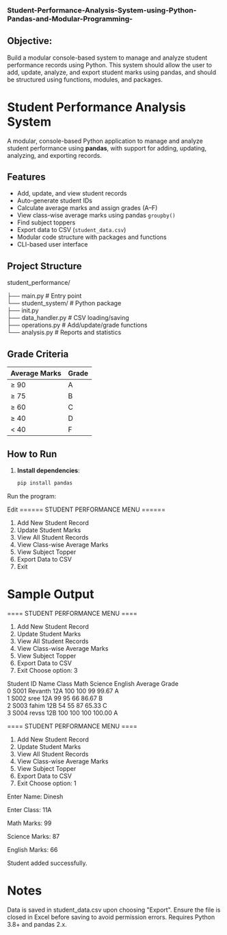 ### Student-Performance-Analysis-System-using-Python-Pandas-and-Modular-Programming-
## Objective:
Build a modular console-based system to manage and analyze student performance 
records using Python. This system should allow the user to add, update, analyze, and 
export student marks using pandas, and should be structured using functions, 
modules, and packages.


# Student Performance Analysis System

A modular, console-based Python application to manage and analyze student performance using **pandas**, with support for adding, updating, analyzing, and exporting records.


## Features

- Add, update, and view student records
- Auto-generate student IDs
- Calculate average marks and assign grades (A–F)
- View class-wise average marks using pandas `groupby()`
- Find subject toppers
- Export data to CSV (`student_data.csv`)
- Modular code structure with packages and functions
- CLI-based user interface

## Project Structure

student_performance/

├── main.py # Entry point    
└── student_system/ # Python package   
├── init.py    
├── data_handler.py # CSV loading/saving  
├── operations.py # Add/update/grade functions  
└── analysis.py # Reports and statistics

## Grade Criteria

| Average Marks | Grade |
|---------------|-------|
| ≥ 90          | A     |
| ≥ 75          | B     |
| ≥ 60          | C     |
| ≥ 40          | D     |
| < 40          | F     |


##  How to Run

1. **Install dependencies**:
   ```bash
   pip install pandas
Run the program:

Edit
====== STUDENT PERFORMANCE MENU ======
1. Add New Student Record
2. Update Student Marks
3. View All Student Records
4. View Class-wise Average Marks
5. View Subject Topper
6. Export Data to CSV
7. Exit
# Sample Output
==== STUDENT PERFORMANCE MENU ====
1. Add New Student Record
2. Update Student Marks
3. View All Student Records
4. View Class-wise Average Marks
5. View Subject Topper
6. Export Data to CSV
7. Exit
Choose option: 3

  Student ID     Name Class  Math  Science  English  Average Grade  
0       S001  Revanth   12A   100      100       99    99.67     A  
1       S002     sree   12A    99       95       66    86.67     B  
2       S003    fahim   12B    54       55       87    65.33     C  
3       S004    revss   12B   100      100      100   100.00     A  

==== STUDENT PERFORMANCE MENU ====
1. Add New Student Record
2. Update Student Marks
3. View All Student Records
4. View Class-wise Average Marks
5. View Subject Topper
6. Export Data to CSV
7. Exit
Choose option: 1

Enter Name: Dinesh

Enter Class: 11A

Math Marks: 99

Science Marks: 87

English Marks: 66

Student added successfully.

# Notes
Data is saved in student_data.csv upon choosing "Export".
Ensure the file is closed in Excel before saving to avoid permission errors.
Requires Python 3.8+ and pandas 2.x.
